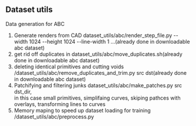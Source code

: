 ## Dataset utils

Data generation for ABC
1. Generate renders from CAD dataset_utils/abc/render_step_file.py --width 1024 --height 1024 --line-width 1 …(already done in downloadable abc dataset)
2. get rid off duplicates in dataset_utils/abc/move_duplicates.sh(already done in downloadable abc dataset)
3. deleting identical primitives and cutting voids /dataset_utils/abc/remove_duplicates_and_trim.py src dst(already done in downloadable abc dataset)
4. Patchifying and filtering junks dataset_utils/abc/make_patches.py src dst_dir,\
    in this case small primitives, simplifaing curves, skiping pathces with overlays, transforming lines to curves
5. Memory maping to speed up dataset loading for training /dataset_utils/abc/preprocess.py 
